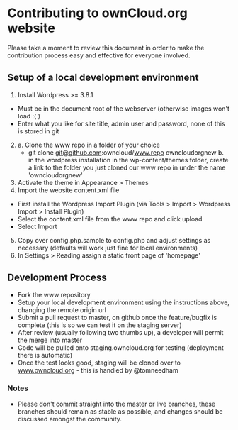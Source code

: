 # Contributing to ownCloud.org website

Please take a moment to review this document in order to make the contribution
process easy and effective for everyone involved.

## Setup of a local development environment

1. Install Wordpress >= 3.8.1
  * Must be in the document root of the webserver (otherwise images won't load :( )
  * Enter what you like for site title, admin user and password, none of this is stored in git
2. a. Clone the www repo in a folder of your choice
   * git clone git@github.com:owncloud/www.repo owncloudorgnew
   b. in the wordpress installation in the wp-content/themes folder, create a link to the folder you just cloned our www repo in under the name 'owncloudorgnew'
3. Activate the theme in Appearance > Themes
4. Import the website content.xml file
  * First install the Wordpress Import Plugin (via Tools > Import > Wordpress Import > Install Plugin)
  * Select the content.xml file from the www repo and click upload
  * Select Import
5. Copy over config.php.sample to config.php and adjust settings as necessary (defaults will work just fine for local environments)
6. In Settings > Reading assign a static front page of 'homepage'

## Development Process

* Fork the www repository
* Setup your local development environment using the instructions above, changing the remote origin url
* Submit a pull request to master, on github once the feature/bugfix is complete (this is so we can test it on the staging server)
* After review (usually following two thumbs up), a developer will permit the merge into master
* Code will be pulled onto staging.owncloud.org for testing (deployment there is automatic)
* Once the test looks good, staging will be cloned over to www.owncloud.org - this is handled by @tomneedham

### Notes

* Please don't commit straight into the master or live branches, these branches should remain as stable as possible, and changes should be discussed amongst the community.
